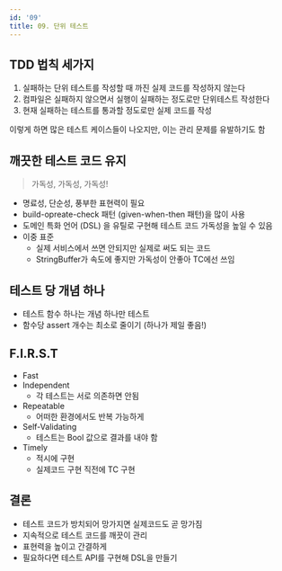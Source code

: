 ```yaml
---
id: '09'
title: 09. 단위 테스트
---
```


## TDD 법칙 세가지

1. 실패하는 단위 테스트를 작성할 때 까진 실제 코드를 작성하지 않는다
2. 컴파일은 실패하지 않으면서 실행이 실패하는 정도로만 단위테스트 작성한다
3. 현재 실패하는 테스트를 통과할 정도로만 실제 코드를 작성

이렇게 하면 많은 테스트 케이스들이 나오지만, 이는 관리 문제를 유발하기도 함

## 깨끗한 테스트 코드 유지

> 가독성, 가독성, 가독성!

- 명료성, 단순성, 풍부한 표현력이 필요
- build-opreate-check 패턴 (given-when-then 패턴)을 많이 사용
- 도메인 특화 언어 (DSL) 을 유틸로 구현해 테스트 코드 가독성을 높일 수 있음
- 이중 표준
  - 실제 서비스에서 쓰면 안되지만 실제로 써도 되는 코드
  - StringBuffer가 속도에 좋지만 가독성이 안좋아 TC에선 쓰임

## 테스트 당 개념 하나

- 테스트 함수 하나는 개념 하나만 테스트
- 함수당 assert 개수는 최소로 줄이기 (하나가 제일 좋음!)

## F.I.R.S.T

- Fast
- Independent
  - 각 테스트는 서로 의존하면 안됨
- Repeatable
  - 어떠한 환경에서도 반복 가능하게
- Self-Validating
  - 테스트는 Bool 값으로 결과를 내야 함
- Timely
  - 적시에 구현
  - 실제코드 구현 직전에 TC 구현

## 결론

- 테스트 코드가 방치되어 망가지면 실제코드도 곧 망가짐
- 지속적으로 테스트 코드를 깨끗이 관리
- 표현력을 높이고 간결하게
- 필요하다면 테스트 API를 구현해 DSL을 만들기
